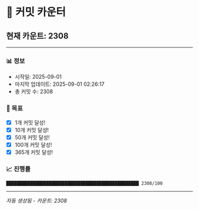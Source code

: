 # 🔢 커밋 카운터

## 현재 카운트: 2308

---

### 📊 정보
- 시작일: 2025-09-01
- 마지막 업데이트: 2025-09-01 02:26:17
- 총 커밋 수: 2308

### 🎯 목표
- [x] 1개 커밋 달성!
- [x] 10개 커밋 달성!
- [x] 50개 커밋 달성!
- [x] 100개 커밋 달성!
- [x] 365개 커밋 달성!

### 📈 진행률
```
██████████████████████████████████████████████████ 2308/100
```

---
*자동 생성됨 - 카운트: 2308*
